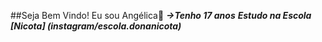 ##Seja Bem Vindo! Eu sou Angélica💙
**_→Tenho 17 anos_**
**_Estudo na Escola [Nicota] (instagram/escola.donanicota)_** 

